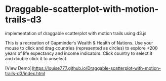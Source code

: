 # Draggable-scatterplot-with-motion-trails-d3
implementation of draggable scatterplot with motion trails using d3.js

This is a recreation of Gapminder’s Wealth & Health of Nations.
Use your mouse to click and drag countries (represented as circles) to explore +200 years of life expectancy and income indicators.
Click country to select it and double click it to unselect.

[View Demo](https://louise777.github.io/Draggable-scatterplot-with-motion-trails-d3/index.html
